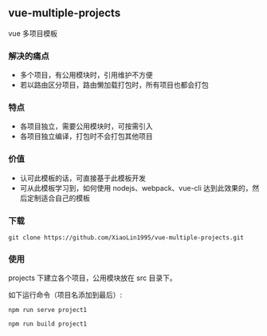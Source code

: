 ## vue-multiple-projects

vue 多项目模板

### 解决的痛点

- 多个项目，有公用模块时，引用维护不方便
- 若以路由区分项目，路由懒加载打包时，所有项目也都会打包

### 特点

- 各项目独立，需要公用模块时，可按需引入
- 各项目独立编译，打包时不会打包其他项目

### 价值

- 认可此模板的话，可直接基于此模板开发
- 可从此模板学习到，如何使用 nodejs、webpack、vue-cli 达到此效果的，然后定制适合自己的模板

### 下载

```
git clone https://github.com/XiaoLin1995/vue-multiple-projects.git
```

### 使用

projects 下建立各个项目，公用模块放在 src 目录下。


如下运行命令（项目名添加到最后）:
```
npm run serve project1

npm run build project1
```
